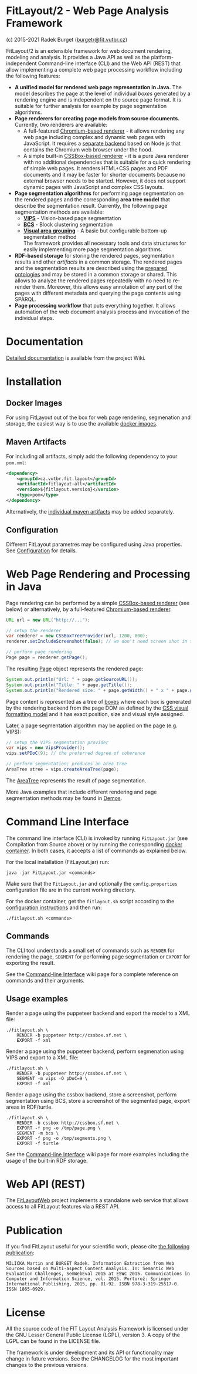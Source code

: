 # FitLayout/2 - Web Page Analysis Framework
(c) 2015-2021 Radek Burget (burgetr@fit.vutbr.cz)

FitLayout/2 is an extensible framework for web document rendering, modeling and analysis. It provides a Java API as well as the platform-independent Command-line interface (CLI) and the Web API (REST) that allow implementing a complete web page processing workflow including the following features:  

- **A unified model for rendered web page representation in Java.** The model describes the page at the level of individual *boxes* generated by a rendering engine and is independent on the source page format. It is suitable for further analysis for example by page segmentation algorithms.
- **Page renderers for creating page models from source documents.** Currently, two renderers are available:
  - A full-featured [Chromium-based renderer](https://github.com/FitLayout/FitLayout/tree/main/fitlayout-render-puppeteer) - it allows rendering any web page including complex and dynamic web pages with JavaScript. It requires a [separate backend](https://github.com/FitLayout/fitlayout-puppeteer) based on Node.js that contains the Chromium web browser under the hood.
  - A simple built-in [CSSBox-based renderer](https://github.com/FitLayout/FitLayout/tree/main/fitlayout-render-cssbox) - it is a pure Java renderer with no additional dependencies that is suitable for a quick rendering of simple web pages. It renders HTML+CSS pages and PDF documents and it may be faster for shorter documents because no external browser needs to be started. However, it does not support dynamic pages with JavaScript and complex CSS layouts.
- **Page segmentation algorithms** for performing page segmentation on the rendered pages and the corresponding **area tree model** that describe the segmentation result. Currently, the following page segmentation methods are available:
  - **[VIPS](https://github.com/FitLayout/FitLayout/tree/main/fitlayout-segm-vips)** - Vision-based page segmentation
  - **[BCS](https://github.com/FitLayout/FitLayout/tree/main/fitlayout-segm-bcs)** - Block clustering segmentation 
  - **[Visual area grouping](https://github.com/FitLayout/FitLayout/tree/main/fitlayout-segm-base)** - A basic but configurable bottom-up segmentation method \
   The framework provides all necessary tools and data structures for easily implementing more page segmentation algorithms.
- **RDF-based storage** for storing the rendered pages, segmentation results and other *artifacts* in a common storage. The rendered pages and the segmentation results are described using the [prepared ontologies](https://github.com/FitLayout/FitLayout.github.io/tree/main/ontology) and may be stored in a common storage or shared. This allows to analyze the rendered pages repeatedly with no need to re-render them. Moreover, this allows easy annotation of any part of the pages with different metadata and querying the page contents using SPARQL.
- **Page processing workflow** that puts everything together. It allows automation of the web document analysis process and invocation of the individual steps.

# Documentation

[Detailed documentation](https://github.com/FitLayout/FitLayout/wiki) is available from the project Wiki.

# Installation

## Docker Images

For using FitLayout out of the box for web page rendering, segmenation and storage, the easiest way is to use the available [docker images](https://github.com/FitLayout/docker-images).

## Maven Artifacts

For including all artifacts, simply add the following dependency to your `pom.xml`:

```xml
<dependency>
    <groupId>cz.vutbr.fit.layout</groupId>
    <artifactId>fitlayout-all</artifactId>
    <version>${fitlayout.version}</version>
    <type>pom</type>
</dependency>
```

Alternatively, the [individual maven artifacts](https://search.maven.org/search?q=g:cz.vutbr.fit.layout) may be added separately.

## Configuration

Different FitLayout parametres may be configured using Java properties. See [Configuration](https://github.com/FitLayout/FitLayout/wiki/Installation#configuration) for details.


# Web Page Rendering and Processing in Java

Page rendering can be performed by a simple [CSSBox-based renderer](https://github.com/FitLayout/FitLayout/tree/main/fitlayout-render-cssbox) (see below) or alternatively, by a full-featured [Chromium-based renderer](https://github.com/FitLayout/FitLayout/tree/main/fitlayout-render-puppeteer).

```java
URL url = new URL("http://...");

// setup the renderer
var renderer = new CSSBoxTreeProvider(url, 1200, 800);
renderer.setIncludeScreenshot(false); // we don't need screen shot in this demo

// perform page rendering
Page page = renderer.getPage();
```

The resulting [Page](http://fitlayout.github.io/api/latest/cz/vutbr/fit/layout/model/Page.html) object represents the rendered page:

```java
System.out.println("Url: " + page.getSourceURL());
System.out.println("Title: " + page.getTitle());
System.out.println("Rendered size: " + page.getWidth() + " x " + page.getHeight() + " px");
```

Page content is represented as a tree of [boxes](http://fitlayout.github.io/api/latest/cz/vutbr/fit/layout/model/Box.html) where each box is generated by the rendering backend from the page DOM as defined by the [CSS visual formatting model](https://www.w3.org/TR/CSS22/visuren.html) and it has exact position, size and visual style assigned.

Later, a page segmentation algorithm may be applied on the page (e.g. VIPS):

```java
// setup the VIPS segmentation provider
var vips = new VipsProvider();
vips.setPDoC(9); // the preferred degree of coherence

// perform segmentation; produces an area tree
AreaTree atree = vips.createAreaTree(page);
```

The [AreaTree](http://fitlayout.github.io/api/latest/cz/vutbr/fit/layout/model/AreaTree.html) represents the result of page segmentation.

More Java examples that include different rendering and page segmentation methods may be found in [Demos](https://github.com/FitLayout/Demos).

# Command Line Interface

The command line interface (CLI) is invoked by running `FitLayout.jar` (see Compilation from Source above) or by running the corresponding [docker container](https://github.com/FitLayout/docker-images/tree/main/fitlayout-cli). In both cases, it accepts a list of commands as explained below.

For the local installation (FitLayout.jar) run:
```
java -jar FitLayout.jar <commands>
```
Make sure that the `FitLayout.jar` and optionally the `config.properties` configuration file are in the current working directory.

For the docker container, get the `fitlayout.sh` script according to the [configuration instructions](https://github.com/FitLayout/docker-images/tree/main/fitlayout-cli) and then run:

```
./fitlayout.sh <commands>
```

## Commands

The CLI tool understands a small set of commands such as `RENDER` for rendering the page, `SEGMENT` for performing page segmentation or `EXPORT` for exporting the result.

See the [Command-line Interface](https://github.com/FitLayout/FitLayout/wiki/Command-line-Interface) wiki page for a complete reference on commands and their arguments.

## Usage examples

Render a page using the puppeteer backend and export the model to a XML file:

```
./fitlayout.sh \
    RENDER -b puppeteer http://cssbox.sf.net \
    EXPORT -f xml
```

Render a page using the puppeteer backend, perform segmenation using VIPS and export to a XML file:

```
./fitlayout.sh \
    RENDER -b puppeteer http://cssbox.sf.net \
    SEGMENT -m vips -O pDoC=9 \
    EXPORT -f xml
```

Render a page using the cssbox backend, store a screenshot, perform segmentation using BCS, store a screenshot of the segmented page, export areas in RDF/turtle.

```
./fitlayout.sh \
    RENDER -b cssbox http://cssbox.sf.net \
    EXPORT -f png -o /tmp/page.png \
    SEGMENT -m bcs \
    EXPORT -f png -o /tmp/segments.png \
    EXPORT -f turtle
```

See the [Command-line Interface](https://github.com/FitLayout/FitLayout/wiki/Command-line-Interface) wiki page for more examples including the usage of the built-in RDF storage.

# Web API (REST)

The [FitLayoutWeb](https://github.com/FitLayout/FitLayoutWeb) project implements a standalone web service that allows access to all FitLayout features via a REST API.

# Publication

If you find FitLayout useful for your scientific work, please cite [the following publication](https://link.springer.com/chapter/10.1007/978-3-319-25518-7_7):

```
MILIČKA Martin and BURGET Radek. Information Extraction from Web Sources based on Multi-aspect Content Analysis. In: Semantic Web Evaluation Challenges, SemWebEval 2015 at ESWC 2015. Communications in Computer and Information Science, vol. 2015. Portorož: Springer International Publishing, 2015, pp. 81-92. ISBN 978-3-319-25517-0. ISSN 1865-0929.
```


# License

All the source code of the FIT Layout Analysis Framework is licensed under the GNU Lesser General
Public License (LGPL), version 3. A copy of the LGPL can be found 
in the LICENSE file.

The framework is under development and its API or functionality may change in future versions.
See the CHANGELOG for the most important changes to the previous versions.
